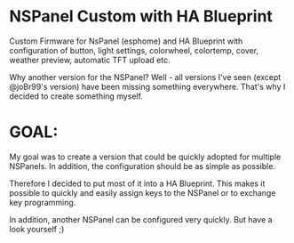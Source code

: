 # NSPanel Custom with HA Blueprint
Custom Firmware for NsPanel (esphome) and HA Blueprint with configuration of button, light settings, colorwheel, colortemp, cover, weather preview, automatic TFT upload etc.

Why another version for the NSPanel? 
Well - all versions I've seen (except @joBr99's version) have been missing something everywhere. 
That's why I decided to create something myself.


# GOAL:
My goal was to create a version that could be quickly adopted for multiple NSPanels.
In addition, the configuration should be as simple as possible.

Therefore I decided to put most of it into a HA Blueprint. This makes it possible to quickly and easily assign keys to the NSPanel or to exchange key programming.

In addition, another NSPanel can be configured very quickly. But have a look yourself ;)

